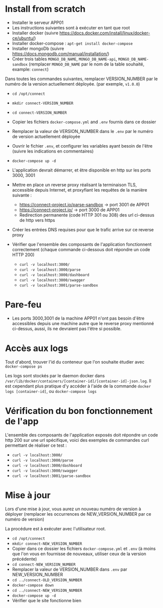 # Install from scratch

- Installer le serveur APP01
- Les instructions suivantes sont à exécuter en tant que root
- Installer docker (suivre https://docs.docker.com/install/linux/docker-ce/ubuntu/)
- Installer docker-compose : `apt-get install docker-compose`
- Installer mongoDb (suivre https://docs.mongodb.com/manual/installation/)
- Créer trois tables `MONGO_DB_NAME`, `MONGO_DB_NAME-api`, `MONGO_DB_NAME-sandbox` (remplacer `MONGO_DB_NAME` par le nom de la table souhaité, example: `connect`)

Dans toutes les commandes suivantes, remplacer VERSION_NUMBER par le numéro de la version actuellement déployée. (par exemple, `v1.0.0`)

- `cd /opt/connect`
- `mkdir connect-VERSION_NUMBER`
- `cd connect-VERSION_NUMBER`
- Copier les fichiers `docker-compose.yml` and `.env` fournis dans ce dossier
- Remplacer la valeur de VERSION_NUMBER dans le `.env` par le numéro de version actuellement déployée
- Ouvrir le fichier `.env`, et configurer les variables ayant besoin de l'être (suivre les indications en commentaires)
- `docker-compose up -d`
- L'application devrait démarrer, et être disponible en http sur les ports 3000, 3001

- Mettre en place un reverse proxy réalisant la terminaison TLS, accessible depuis Internet, et proxyfiant les requêtes de la manière suivante :
  - https://connect-project.io/parse-sandbox -> port 3001 de APP01
  - https://connect-project.io/ -> port 3000 de APP01
  - Redirection permanente (code HTTP 301 ou 308) des url ci-dessus de http vers https
- Créer les entrées DNS requises pour que le trafic arrive sur ce reverse proxy
- Vérifier que l'ensemble des composants de l'application fonctionnent correctement (chaque commande ci-dessous doit répondre un code HTTP 200)
  - `curl -v localhost:3000/`
  - `curl -v localhost:3000/parse`
  - `curl -v localhost:3000/dashboard`
  - `curl -v localhost:3000/swagger`
  - `curl -v localhost:3001/parse-sandbox`

# Pare-feu

- Les ports 3000,3001 de la machine APP01 n'ont pas besoin d'être accessibles depuis une machine autre que le reverse proxy mentionné ci-dessus, aussi, ils ne devraient pas l'être si possible.

# Accès aux logs

Tout d'abord, trouver l'id du conteneur que l'on souhaite étudier avec `docker-compose ps`

Les logs sont stockés par le daemon docker dans `/var/lib/docker/containers/[container-id]/[container-id]-json.log`.
Il est cependant plus pratique d'y accéder à l'aide de la commande `docker logs [container-id]`, ou `docker-compose logs`

# Vérification du bon fonctionnement de l'app

L'ensemble des composants de l'application exposés doit répondre un code http 200 sur une url spécifique, voici des exemples de commandes curl permettant de réaliser ce test :

- `curl -v localhost:3000/`
- `curl -v localhost:3000/parse`
- `curl -v localhost:3000/dashboard`
- `curl -v localhost:3000/swagger`
- `curl -v localhost:3001/parse-sandbox`

# Mise à jour

Lors d'une mise à jour, vous aurez un nouveau numéro de version à déployer (remplacer les occurrences de NEW_VERSION_NUMBER par ce numéro de version)

La procédure est à exécuter avec l'utilisateur root.

- `cd /opt/connect`
- `mkdir connect-NEW_VERSION_NUMBER`
- Copier dans ce dossier les fichiers `docker-compose.yml` et `.env` (à moins que l'on vous en fournisse de nouveaux, utiliser ceux de la version précédente)
- `cd connect-NEW_VERSION_NUMBER`
- Remplacer la valeur de VERSION_NUMBER dans `.env` par NEW_VERSION_NUMBER
- `cd ../connect-OLD_VERSION_NUMBER`
- `docker-compose down`
- `cd ../connect-NEW_VERSION_NUMBER`
- `docker-compose up -d`
- Vérifier que le site fonctionne bien
